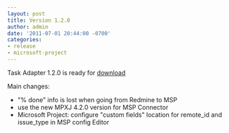 ```yaml
---
layout: post
title: Version 1.2.0
author: admin
date: '2011-07-01 20:44:00 -0700'
categories:
- release
- microsoft-project
---
```


Task Adapter 1.2.0 is ready for [download](/download)

Main changes:

* "% done" info is lost when going from Redmine to MSP</a>
* use the new MPXJ 4.2.0 version for MSP Connector</a></span>
* Microsoft Project: configure "custom fields" location for remote_id and issue_type in MSP config Editor


